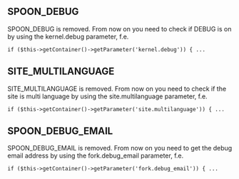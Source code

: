 ## SPOON_DEBUG

SPOON_DEBUG is removed. From now on you need to check if DEBUG is on by using the kernel.debug parameter, f.e.

	if ($this->getContainer()->getParameter('kernel.debug')) { ...

## SITE_MULTILANGUAGE

SITE_MULTILANGUAGE is removed. From now on you need to check if the site is multi language by using the site.multilanguage parameter, f.e.

	if ($this->getContainer()->getParameter('site.multilanguage')) { ...

## SPOON_DEBUG_EMAIL

SPOON_DEBUG_EMAIL is removed. From now on you need to get the debug email address by using the fork.debug_email parameter, f.e.

	if ($this->getContainer()->getParameter('fork.debug_email')) { ...
